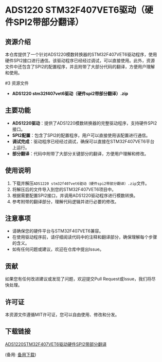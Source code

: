  # ADS1220 STM32F407VET6驱动（硬件SPI2带部分翻译）

 ## 资源介绍

 本仓库提供了一个针对ADS1220模数转换器的STM32F407VET6驱动程序，使用硬件SPI2接口进行通信。该驱动程序已经经过调试，可以直接使用。此外，资源文件中还包含了SPI2的配置程序，并且附带了大部分代码的翻译，方便用户理解和使用。

 #3 资源文件

 - **ADS1220 stm32f407vet6驱动（硬件spi2带部分翻译）.zip**

 ## 主要功能

 - **ADS1220驱动**：提供了ADS1220模数转换器的完整驱动程序，支持硬件SPI2接口。
 - **SPI2配置**：包含了SPI2的配置程序，用户可以直接使用该配置进行通信。
 - **调试完成**：驱动程序已经经过调试，确保可以直接在STM32F407VET6平台上运行。
 - **部分翻译**：代码中附带了大部分关键部分的翻译，方便用户理解和修改。

 ## 使用说明

 1. 下载并解压`ADS1220 stm32f407vet6驱动（硬件spi2带部分翻译）.zip`文件。
 2. 将解压后的文件导入到您的STM32F407VET6项目中。
 3. 根据需要配置SPI2接口，并调用ADS1220驱动程序进行模数转换。
 4. 参考附带的翻译部分，理解代码逻辑并进行必要的修改。

 ## 注意事项

 - 请确保您的硬件平台与STM32F407VET6兼容。
 - 在使用驱动程序前，请仔细阅读代码中的注释和翻译部分，确保理解每个步骤的含义。
 - 如有任何问题或建议，欢迎在仓库中提出Issue。

 ## 贡献

 如果您有任何改进建议或发现了问题，欢迎提交Pull Request或Issue，我们将尽快处理。

 ## 许可证

 本资源文件遵循MIT许可证，您可以自由使用、修改和分发。

 ## 下载链接
 [ADS1220STM32F407VET6驱动硬件SPI2带部分翻译](https://pan.quark.cn/s/fe73b2bb8f0c) 

 (备用: [备用下载](https://pan.baidu.com/s/1c7Jq4y8bxIBijhUgXBjPlA?pwd=1234))
